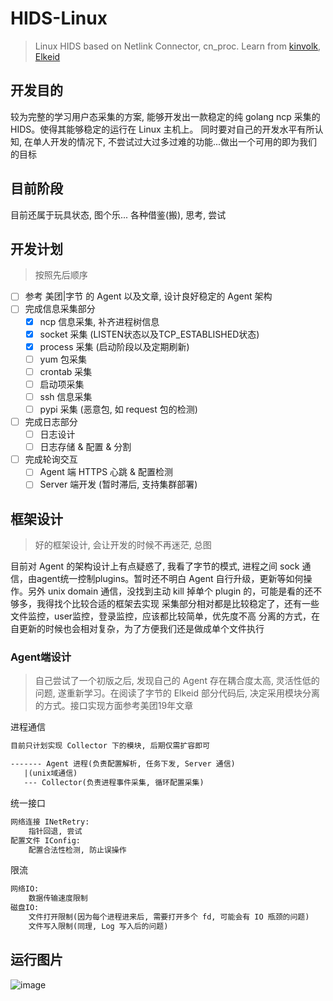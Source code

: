 # HIDS-Linux

> Linux HIDS based on Netlink Connector, cn_proc. Learn from [kinvolk](https://github.com/kinvolk/nswatch/blob/5ed779a0cbdfa80403ea42909ca157a89719f159/nswatch.go), [Elkeid](https://github.com/bytedance/Elkeid/blob/main/README-zh_CN.md)

## 开发目的

较为完整的学习用户态采集的方案, 能够开发出一款稳定的纯 golang ncp 采集的 HIDS。使得其能够稳定的运行在 Linux 主机上。
同时要对自己的开发水平有所认知, 在单人开发的情况下, 不尝试过大过多过难的功能...做出一个可用的即为我们的目标

## 目前阶段

目前还属于玩具状态, 图个乐...
各种借鉴(搬), 思考, 尝试

## 开发计划

> 按照先后顺序

- [ ] 参考 美团|字节 的 Agent 以及文章, 设计良好稳定的 Agent 架构
- [ ] 完成信息采集部分
  - [x] ncp 信息采集, 补齐进程树信息
  - [x] socket 采集 (LISTEN状态以及TCP_ESTABLISHED状态)
  - [x] process 采集 (启动阶段以及定期刷新)
  - [ ] yum 包采集
  - [ ] crontab 采集
  - [ ] 启动项采集
  - [ ] ssh 信息采集
  - [ ] pypi 采集 (恶意包, 如 request 包的检测)
- [ ] 完成日志部分
  - [ ] 日志设计
  - [ ] 日志存储 & 配置 & 分割
- [ ] 完成轮询交互
  - [ ] Agent 端 HTTPS 心跳 & 配置检测
  - [ ] Server 端开发 (暂时滞后, 支持集群部署)

## 框架设计

> 好的框架设计, 会让开发的时候不再迷茫, 总图

目前对 Agent 的架构设计上有点疑惑了, 我看了字节的模式, 进程之间 sock 通信，由agent统一控制plugins。暂时还不明白 Agent 自行升级，更新等如何操作。另外 unix domain 通信，没找到主动 kill 掉单个 plugin 的，可能是看的还不够多，我得找个比较合适的框架去实现
采集部分相对都是比较稳定了，还有一些文件监控，user监控，登录监控，应该都比较简单，优先度不高
分离的方式，在自更新的时候也会相对复杂，为了方便我们还是做成单个文件执行

### Agent端设计

> 自己尝试了一个初版之后, 发现自己的 Agent 存在耦合度太高, 灵活性低的问题, 遂重新学习。在阅读了字节的 Elkeid 部分代码后, 决定采用模块分离的方式。接口实现方面参考美团19年文章

进程通信

```txt
目前只计划实现 Collector 下的模块, 后期仅需扩容即可

------- Agent 进程(负责配置解析, 任务下发, Server 通信)
   |(unix域通信)
   --- Collector(负责进程事件采集, 循环配置采集)
```

统一接口

```txt
网络连接 INetRetry:
    指针回退, 尝试
配置文件 IConfig:
    配置合法性检测, 防止误操作
```

限流

```txt
网络IO:
    数据传输速度限制
磁盘IO:
    文件打开限制(因为每个进程进来后, 需要打开多个 fd, 可能会有 IO 瓶颈的问题)
    文件写入限制(同理, Log 写入后的问题)
```

## 运行图片

![image](https://github.com/chriskaliX/HIDS-Linux/blob/main/hids1.png)
